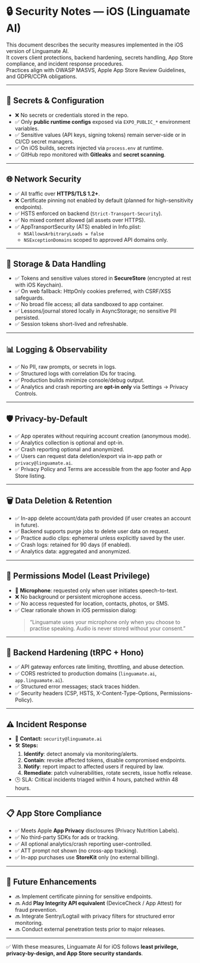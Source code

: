 # 🔒 Security Notes — iOS (Linguamate AI)

This document describes the security measures implemented in the iOS version of Linguamate AI.  
It covers client protections, backend hardening, secrets handling, App Store compliance, and incident response procedures.  
Practices align with OWASP MASVS, Apple App Store Review Guidelines, and GDPR/CCPA obligations.

---

## 🔑 Secrets & Configuration
- ❌ No secrets or credentials stored in the repo.  
- ✅ Only **public runtime configs** exposed via `EXPO_PUBLIC_*` environment variables.  
- ✅ Sensitive values (API keys, signing tokens) remain server-side or in CI/CD secret managers.  
- ✅ On iOS builds, secrets injected via `process.env` at runtime.  
- ✅ GitHub repo monitored with **Gitleaks** and **secret scanning**.

---

## 🌐 Network Security
- ✅ All traffic over **HTTPS/TLS 1.2+**.  
- ❌ Certificate pinning not enabled by default (planned for high-sensitivity endpoints).  
- ✅ HSTS enforced on backend (`Strict-Transport-Security`).  
- ✅ No mixed content allowed (all assets over HTTPS).  
- ✅ AppTransportSecurity (ATS) enabled in Info.plist:  
  - `NSAllowsArbitraryLoads = false`  
  - `NSExceptionDomains` scoped to approved API domains only.

---

## 🔐 Storage & Data Handling
- ✅ Tokens and sensitive values stored in **SecureStore** (encrypted at rest with iOS Keychain).  
- ✅ On web fallback: HttpOnly cookies preferred, with CSRF/XSS safeguards.  
- ✅ No broad file access; all data sandboxed to app container.  
- ✅ Lessons/journal stored locally in AsyncStorage; no sensitive PII persisted.  
- ✅ Session tokens short-lived and refreshable.  

---

## 📊 Logging & Observability
- ✅ No PII, raw prompts, or secrets in logs.  
- ✅ Structured logs with correlation IDs for tracing.  
- ✅ Production builds minimize console/debug output.  
- ✅ Analytics and crash reporting are **opt-in only** via Settings → Privacy Controls.

---

## 🛡 Privacy-by-Default
- ✅ App operates without requiring account creation (anonymous mode).  
- ✅ Analytics collection is optional and opt-in.  
- ✅ Crash reporting optional and anonymized.  
- ✅ Users can request data deletion/export via in-app path or `privacy@linguamate.ai`.  
- ✅ Privacy Policy and Terms are accessible from the app footer and App Store listing.  

---

## 🗑 Data Deletion & Retention
- ✅ In-app delete account/data path provided (if user creates an account in future).  
- ✅ Backend supports purge jobs to delete user data on request.  
- ✅ Practice audio clips: ephemeral unless explicitly saved by the user.  
- ✅ Crash logs: retained for 90 days (if enabled).  
- ✅ Analytics data: aggregated and anonymized.  

---

## 📱 Permissions Model (Least Privilege)
- 🎤 **Microphone**: requested only when user initiates speech-to-text.  
- ❌ No background or persistent microphone access.  
- ✅ No access requested for location, contacts, photos, or SMS.  
- ✅ Clear rationale shown in iOS permission dialog:  
  > “Linguamate uses your microphone only when you choose to practise speaking. Audio is never stored without your consent.”  

---

## 🧩 Backend Hardening (tRPC + Hono)
- ✅ API gateway enforces rate limiting, throttling, and abuse detection.  
- ✅ CORS restricted to production domains (`linguamate.ai`, `app.linguamate.ai`).  
- ✅ Structured error messages; stack traces hidden.  
- ✅ Security headers (CSP, HSTS, X-Content-Type-Options, Permissions-Policy).  

---

## ⚠️ Incident Response
- 📧 **Contact:** `security@linguamate.ai`  
- 🛠 **Steps:**  
  1. **Identify**: detect anomaly via monitoring/alerts.  
  2. **Contain**: revoke affected tokens, disable compromised endpoints.  
  3. **Notify**: report impact to affected users if required by law.  
  4. **Remediate**: patch vulnerabilities, rotate secrets, issue hotfix release.  
- 🕒 SLA: Critical incidents triaged within 4 hours, patched within 48 hours.  

---

## 📋 App Store Compliance
- ✅ Meets Apple **App Privacy** disclosures (Privacy Nutrition Labels).  
- ✅ No third-party SDKs for ads or tracking.  
- ✅ All optional analytics/crash reporting user-controlled.  
- ✅ ATT prompt not shown (no cross-app tracking).  
- ✅ In-app purchases use **StoreKit** only (no external billing).  

---

## 🔮 Future Enhancements
- 🔜 Implement certificate pinning for sensitive endpoints.  
- 🔜 Add **Play Integrity API equivalent** (DeviceCheck / App Attest) for fraud prevention.  
- 🔜 Integrate Sentry/Logtail with privacy filters for structured error monitoring.  
- 🔜 Conduct external penetration tests prior to major releases.  

---

✅ With these measures, Linguamate AI for iOS follows **least privilege, privacy-by-design, and App Store security standards**.